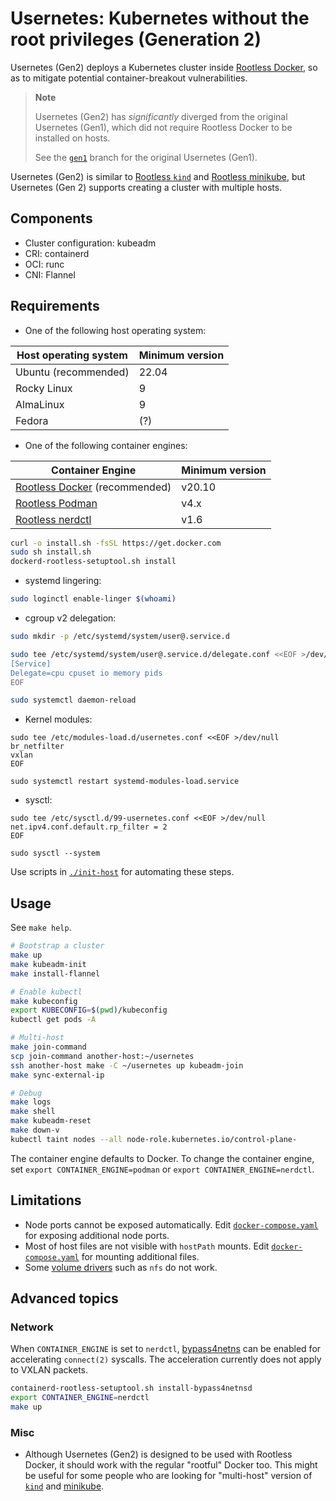 # Usernetes: Kubernetes without the root privileges (Generation 2)

Usernetes (Gen2) deploys a Kubernetes cluster inside [Rootless Docker](https://rootlesscontaine.rs/getting-started/docker/),
so as to mitigate potential container-breakout vulnerabilities.

> **Note**
>
> Usernetes (Gen2) has *significantly* diverged from the original Usernetes (Gen1),
> which did not require Rootless Docker to be installed on hosts.
>
> See the [`gen1`](https://github.com/rootless-containers/usernetes/tree/gen1) branch for
> the original Usernetes (Gen1).

Usernetes (Gen2) is similar to [Rootless `kind`](https://kind.sigs.k8s.io/docs/user/rootless/) and [Rootless minikube](https://minikube.sigs.k8s.io/docs/drivers/docker/),
but Usernetes (Gen 2) supports creating a cluster with multiple hosts.

## Components
- Cluster configuration: kubeadm
- CRI: containerd
- OCI: runc
- CNI: Flannel

## Requirements

- One of the following host operating system:

|Host operating system|Minimum version|
|---------------------|---------------|
|Ubuntu (recommended) |22.04          |
|Rocky Linux          |9              |
|AlmaLinux            |9              |
|Fedora               |(?)            |

- One of the following container engines:

|Container Engine                                                                    |Minimum version|
|------------------------------------------------------------------------------------|---------------|
|[Rootless Docker](https://rootlesscontaine.rs/getting-started/docker/) (recommended)|v20.10         |
|[Rootless Podman](https://rootlesscontaine.rs/getting-started/podman/)              |v4.x           |
|[Rootless nerdctl](https://rootlesscontaine.rs/getting-started/containerd/)         |v1.6           |

```bash
curl -o install.sh -fsSL https://get.docker.com
sudo sh install.sh
dockerd-rootless-setuptool.sh install
```

- systemd lingering:
```bash
sudo loginctl enable-linger $(whoami)
```

- cgroup v2 delegation:
```bash
sudo mkdir -p /etc/systemd/system/user@.service.d

sudo tee /etc/systemd/system/user@.service.d/delegate.conf <<EOF >/dev/null
[Service]
Delegate=cpu cpuset io memory pids
EOF

sudo systemctl daemon-reload
```

- Kernel modules:
```
sudo tee /etc/modules-load.d/usernetes.conf <<EOF >/dev/null
br_netfilter
vxlan
EOF

sudo systemctl restart systemd-modules-load.service
```

- sysctl:
```
sudo tee /etc/sysctl.d/99-usernetes.conf <<EOF >/dev/null
net.ipv4.conf.default.rp_filter = 2
EOF

sudo sysctl --system
```

Use scripts in [`./init-host`](./init-host) for automating these steps.

## Usage
See `make help`.

```bash
# Bootstrap a cluster
make up
make kubeadm-init
make install-flannel

# Enable kubectl
make kubeconfig
export KUBECONFIG=$(pwd)/kubeconfig
kubectl get pods -A

# Multi-host
make join-command
scp join-command another-host:~/usernetes
ssh another-host make -C ~/usernetes up kubeadm-join
make sync-external-ip

# Debug
make logs
make shell
make kubeadm-reset
make down-v
kubectl taint nodes --all node-role.kubernetes.io/control-plane-
```

The container engine defaults to Docker.
To change the container engine, set `export CONTAINER_ENGINE=podman` or `export CONTAINER_ENGINE=nerdctl`.

## Limitations
- Node ports cannot be exposed automatically. Edit [`docker-compose.yaml`](./docker-compose.yaml) for exposing additional node ports.
- Most of host files are not visible with `hostPath` mounts. Edit [`docker-compose.yaml`](./docker-compose.yaml) for mounting additional files.
- Some [volume drivers](https://kubernetes.io/docs/concepts/storage/volumes/) such as `nfs` do not work.

## Advanced topics
### Network
When `CONTAINER_ENGINE` is set to `nerdctl`, [bypass4netns](https://github.com/rootless-containers/bypass4netns) can be enabled for accelerating `connect(2)` syscalls.
The acceleration currently does not apply to VXLAN packets.

```bash
containerd-rootless-setuptool.sh install-bypass4netnsd
export CONTAINER_ENGINE=nerdctl
make up
```

### Misc
- Although Usernetes (Gen2) is designed to be used with Rootless Docker, it should work with the regular "rootful" Docker too.
  This might be useful for some people who are looking for "multi-host" version of [`kind`](https://kind.sigs.k8s.io/) and [minikube](https://minikube.sigs.k8s.io/).

